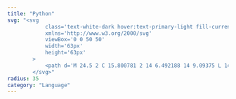```yaml
---
title: "Python"
svg: "<svg
			class='text-white-dark hover:text-primary-light fill-current transition-[opacity_.5s,color_.5s]'
			xmlns='http://www.w3.org/2000/svg'
			viewBox='0 0 50 50'
			width='63px'
			height='63px'
		>
			<path d='M 24.5 2 C 15.800781 2 14 6.492188 14 9.09375 L 14 14 L 24 14 L 24 15 L 9.09375 15 C 5.792969 15 2 17.601563 2 25 C 2 32.398438 5.792969 35 9.09375 35 L 15 35 L 15 29 C 15 26.800781 16.800781 25 19 25 L 31 25 C 32.699219 25 34 23.699219 34 22 L 34 9.09375 C 34 5.59375 30.699219 2 24.5 2 Z M 20 7 C 21.101563 7 22 7.898438 22 9 C 22 10.101563 21.101563 11 20 11 C 18.898438 11 18 10.101563 18 9 C 18 7.898438 18.898438 7 20 7 Z M 35 15 L 35 22 C 35 24.199219 33.199219 26 31 26 L 19 26 C 17.300781 26 16 27.300781 16 29 L 16 40.90625 C 16 44.40625 19.300781 48 25.5 48 C 34.199219 48 36 43.507813 36 40.90625 L 36 36 L 26 36 L 26 35 L 40.90625 35 C 44.207031 35 48 32.398438 48 25 C 48 17.601563 44.207031 15 40.90625 15 Z M 30 39 C 31.101563 39 32 39.898438 32 41 C 32 42.101563 31.101563 43 30 43 C 28.898438 43 28 42.101563 28 41 C 28 39.898438 28.898438 39 30 39 Z'/>
		</svg>"
radius: 35
category: "Language"
---
```

